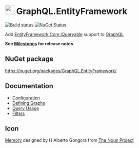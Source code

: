 # <img src="/src/icon.png" height="30px"> GraphQL.EntityFramework

[![Build status](https://ci.appveyor.com/api/projects/status/x554cp7clu8yh2yy/branch/main?svg=true)](https://ci.appveyor.com/project/SimonCropp/graphql-entityframework)
[![NuGet Status](https://img.shields.io/nuget/v/GraphQL.EntityFramework.svg)](https://www.nuget.org/packages/GraphQL.EntityFramework/)

Add [EntityFramework Core IQueryable](https://docs.microsoft.com/en-us/dotnet/api/microsoft.entityframeworkcore.dbset-1.system-linq-iqueryable-provider) support to [GraphQL](https://github.com/graphql-dotnet/graphql-dotnet)


**See [Milestones](../../milestones?state=closed) for release notes.**

## NuGet package

https://nuget.org/packages/GraphQL.EntityFramework/


## Documentation

 * [Configuration](/docs/configuration.md)
 * [Defining Graphs](/docs/defining-graphs.md)
 * [Query Usage](/docs/query-usage.md)
 * [Filters](/docs/filters.md)


## Icon

[Memory](https://thenounproject.com/term/database/1631008/) designed by H Alberto Gongora from [The Noun Project](https://thenounproject.com)
